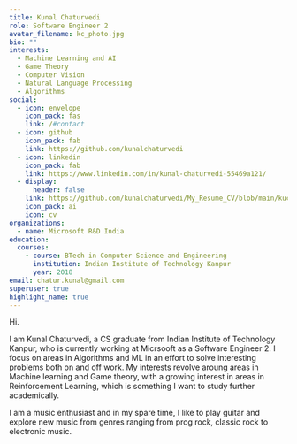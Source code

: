 ```yaml
---
title: Kunal Chaturvedi
role: Software Engineer 2
avatar_filename: kc_photo.jpg
bio: ""
interests:
  - Machine Learning and AI
  - Game Theory
  - Computer Vision
  - Natural Language Processing
  - Algorithms
social:
  - icon: envelope
    icon_pack: fas
    link: /#contact
  - icon: github
    icon_pack: fab
    link: https://github.com/kunalchaturvedi
  - icon: linkedin
    icon_pack: fab
    link: https://www.linkedin.com/in/kunal-chaturvedi-55469a121/
  - display:
      header: false
    link: https://github.com/kunalchaturvedi/My_Resume_CV/blob/main/kuchatur_simple_resumeCV.pdf
    icon_pack: ai
    icon: cv
organizations:
  - name: Microsoft R&D India
education:
  courses:
    - course: BTech in Computer Science and Engineering
      institution: Indian Institute of Technology Kanpur
      year: 2018
email: chatur.kunal@gmail.com
superuser: true
highlight_name: true
---
```

Hi.

I am Kunal Chaturvedi, a CS graduate from Indian Institute of Technology Kanpur, who is currently working at Micrsooft as a Software Engineer 2. I focus on areas in Algorithms and ML in an effort to solve interesting problems both on and off work. My interests revolve aroung areas in Machine learning and Game theory, with a growing interest in areas in Reinforcement Learning, which is something I want to study further academically.

I am a music enthusiast and in my spare time, I like to play guitar and explore new music from genres ranging from prog rock, classic rock to electronic music.